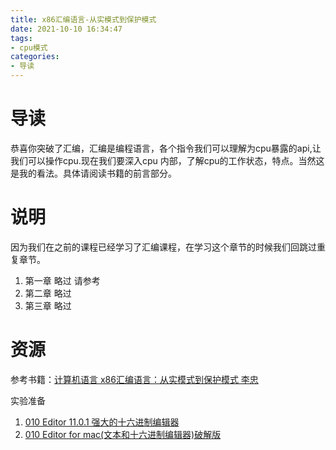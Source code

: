 ```yaml
---
title: x86汇编语言-从实模式到保护模式
date: 2021-10-10 16:34:47
tags: 
- cpu模式
categories:
- 导读
---
```


# 导读
恭喜你突破了汇编，汇编是编程语言，各个指令我们可以理解为cpu暴露的api,让我们可以操作cpu.现在我们要深入cpu 内部，了解cpu的工作状态，特点。当然这是我的看法。具体请阅读书籍的前言部分。

# 说明
因为我们在之前的课程已经学习了汇编课程，在学习这个章节的时候我们回跳过重复章节。

1. 第一章 略过 请参考
2. 第二章 略过
3. 第三章 略过

# 资源

参考书籍：[计算机语言 x86汇编语言：从实模式到保护模式 李忠](https://item.jd.com/12938897.html)

实验准备
1. [010 Editor 11.0.1 强大的十六进制编辑器](https://xclient.info/s/010editor.html)
2. [010 Editor for mac(文本和十六进制编辑器)破解版](https://www.jianshu.com/p/b6132a7f4f87)
